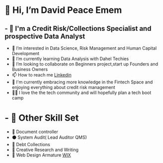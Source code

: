 #  👋 Hi, I’m David Peace Emem
## - 🥇 I'm a Credit Risk/Collections Specialist and prospective Data Analyst 
- 👀 I’m interested in Data Science, Risk Management and Human Capital Development
- 🌱 I’m currently learning Data Analysis with Dahel Techies
- 💞️ I’m looking to collaborate on Beginners project,start up Founders and Business Owners
- 📫 How to reach me [Linkedin](https://www.linkedin.com/in/david-peace-484aab102)
- 🥰 I'm currently embracing more knowledge in the Fintech Space and enjoying everything about credit risk management
- 🧑‍💻 I love the the tech community and will hopefully plan a tech boot camp 
# - 🥈 Other Skill Set
- 🥉 Document controller
- ⚫ System Audit( Lead Auditor QMS)
- 🙂 Debt Collections
- 💠 Creative Research and Writing
- 📝 Web Design Armature [WIX](https://davidpeaceemem.wixsite.com/bellemataz)
<!---
DavidPeaceEmem/DavidPeaceEmem is a ✨ special ✨ repository because its `README.md` (this file) appears on your GitHub profile.
You can click the Preview link to take a look at your changes.
--->
